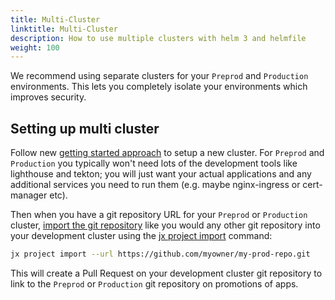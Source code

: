 ```yaml
---
title: Multi-Cluster
linktitle: Multi-Cluster
description: How to use multiple clusters with helm 3 and helmfile
weight: 100
---
```



We recommend using separate clusters for your `Preprod` and `Production` environments. This lets you completely isolate your environments which improves security.


## Setting up multi cluster

Follow new [getting started approach](/docs/v3/getting-started/) to setup a new cluster. For `Preprod` and `Production` you typically won't need lots of the development tools like lighthouse and tekton; you will just want your actual applications and any additional services you need to run them (e.g. maybe nginx-ingress or cert-manager etc).

Then when you have a git repository URL for your `Preprod` or `Production`  cluster, [import the git repository](/docs/v3/develop/create-project/#import-an-existing-project) like you would any other git repository into your development cluster using the [jx project import](https://github.com/jenkins-x/jx-project/blob/master/docs/cmd/project_import.md) command:

```bash 
jx project import --url https://github.com/myowner/my-prod-repo.git
```        

This will create a Pull Request on your development cluster git repository to link to the `Preprod` or `Production` git repository on promotions of apps.


